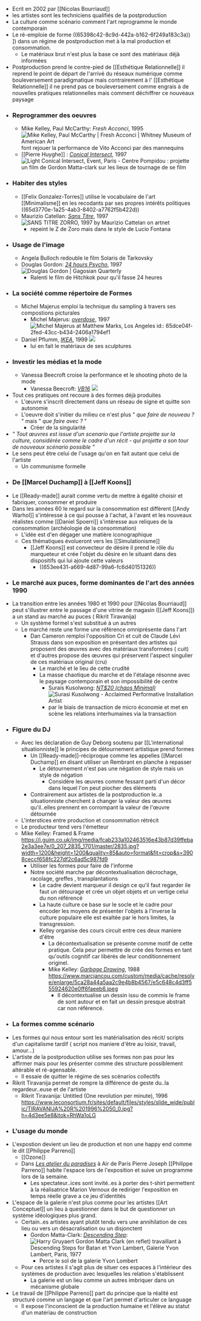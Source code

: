 - Ecrit en 2002 par [[Nicolas Bourriaud]]
- les artistes sont les techniciens qualifiés de la postproduction
- La culture comme scénario comment l'art reprogramme le monde contemporain
- Le ré-emploie de forme ((65398c42-8c9d-442a-b162-6f249a183c3a)) ]) dans un régime de postproduction met à la mal production et consommation.
	- Le matériaux brut n'est plus la base ce sont des matériaux déjà informées
- Postproduction prend le contre-pied de [[Esthétique Relationnelle]] il reprend le point de départ de l'arrivé du réseaux numérique comme bouleversement paradigmatique mais contrairement à l' [[Esthétique Relationnelle]] il ne prend pas ce bouleversement comme engrais à de nouvelles pratiques relationnelles mais comment déchiffrer ce nouveaux paysage
- ### Reprogrammer des oeuvres
	- Mike Kelley, Paul McCarthy: *Fresh Acconci*, 1995 ![Mike Kelley, Paul McCarthy | Fresh Acconci | Whitney Museum of American Art](https://whitneymedia.org/assets/artwork/34267/2012_11_still.jpeg) font rejouer la performance de Vito Acconci par des mannequins
	- [[Pierre Huyghe]] : [*Conical Intersect*](https://www.centrepompidou.fr/fr/ressources/oeuvre/cEzLKe), 1997 ![Light Conical Intersect, Event, Paris - Centre Pompidou](https://www.centrepompidou.fr/media/picture/ca/b2/cab2ab8ba47d653b7b569b983bd83bc4/thumb_large.jpg) : projette un film de Gordon Matta-clark sur les lieux de tournage de se film
- ### Habiter des styles
	- [[Felix Gonzalez-Torres]] utilise le vocabulaire de l'art [[Minimalisme]] en les recodants par ses propres intérêts politiques ((65d3770e-1a25-4ab3-8402-a7762f5b422d))
	- Maurizio Catellan: [*Sans Titre*](https://www.artnet.com/artists/maurizio-cattelan/sans-titre-zorro-1997-vIIcZACXAzy5OlsWNQ73jg2), 1997 ![SANS TITRE ZORRO, 1997 by Maurizio Cattelan on artnet](https://www.artnet.com/WebServices/images/ll00073lldZkVJFgp2qCfDrCWvaHBOcE2UF/maurizio-cattelan-sans-titre-(zorro),-1997.jpg)
		- repeint le Z de Zoro mais dans le style de Lucio Fontana
- ### Usage de l'image
	- Angela Bulloch redouble le film Solaris de Tarkovsky
	- Douglas Gordon: [*24 hours Psycho*](https://en.wikipedia.org/wiki/24_Hour_Psycho), 1997 ![Douglas Gordon | Gagosian Quarterly](https://gagosian.com/media/images/quarterly/douglas-gordon/PpFOU8husBGl_585x1170.jpg)
		- Ralenti le film de Hitchkok pour qu'il fasse 24 heures
- ### La société comme répertoire de Formes
	- Michel Majerus emploi la technique du sampling à travers ses compostions picturales
		- Michel Majerus: [*overdose*](https://matthewmarks.com/exhibitions/michel-majerus-11-2015/lightbox/works/overdose-1997-39129), 1997 ![Michel Majerus at Matthew Marks, Los Angeles](https://www.we-heart.com/upload-images/michelmajerusmarksgallery1.jpg)
		  id:: 65dce04f-2fed-43cc-b434-2406a1794ef1
	- Daniel Pflumm, [*IKEA*](https://greenenaftaligallery.com/artists/daniel-pflumm), 1999 ![](https://gngallery.nyc3.cdn.digitaloceanspaces.com/media/DP1.jpeg)
		- lui en fait le matériaux de ses sculptures
- ### Investir les médias et la mode
	- Vanessa Beecroft croise la performance et le shooting photo de la mode
		- Vanessa Beecroft: [*VB16*](https://www.sothebys.com/en/buy/auction/2022/contemporary-discoveries-9/vb-16-performance-detail-deitch-projects-new-york) ![](https://www.artwiki.fr/wp-content/uploads/2023/02/VB16_VANESSA_BEECROFT_WP.jpg.webp)
- Tout ces pratiques ont recoure à des formes déjà produites
	- L'œuvre s'inscrit directement dans un réseau de signe et quitte son autonomie
	- L'oeuvre doit s'initier du milieu ce n'est plus " *que faire de nouveau ?* " mais " *que faire avec ?* "
		- Créer de la singularité
- *" Tout œuvres est issue d'un scenario que l'artiste projette sur la culture, considérée comme le cadre d'un récit - qui projette a son tour de nouveaux scénario possible "*
- Le sens peut être celui de l'usage qu'on en fait  autant que celui de l'artiste
	- Un communisme formelle
- ### De [[Marcel Duchamp]] à [[Jeff Koons]]
- Le [[Ready-made]] aurait comme vertu de mettre à égalité choisir et fabriquer, consommer et produire
- Dans les années 60 le regard sur la consommation est diffèrent [[Andy Warhol]] s'intéresse à ce qui pousse à l'achat, à l'avant et les nouveaux réalistes comme [[Daniel Spoerri]] s'intéresse aux reliques de la consommation (archéologie de la consommation)
	- L'idée est d'en dégager une matière iconographique
	- Ces thématiques évolueront vers les [[Simulationisme]]
		- [[Jeff Koons]] est convecteur de désire il prend le rôle du marqueteur et crée l'objet du désire en le situant dans des dispositifs qui lui ajoute cette valeurs
			- ((653ee431-a669-4d87-99a6-fc6d40151326))
- ### Le marché aux puces, forme dominantes de l'art des années 1990
- La transition entre les années 1980 et 1990 pour [[Nicolas Bourriaud]] peut s'illustrer entre le passage d'une vitrine de magasin ([[Jeff Koons]]) a un stand au marché au puces ( Rikrit Tiravanija)
	- Un système formel s'est substitué à un autres
	- Le marché reste une forme une référence omniprésente dans l'art
		- Dan Cameron remploi l'opposition Cri et cuit de Claude Lévi Strauss dans son exposition en présentant des artistes qui proposent des œuvres avec des matériaux transformées ( cuit) et d'autres propose des œuvres qui préservent l'aspect singulier de ces matériaux original (cru)
			- Le marché et le lieu de cette crudité
			- La masse chaotique du marche et de l'étalage résonne avec le paysage contemporain et son impossibilité de centre
				- Surais Kusolwong: [*NT$20 (chaos Minimal)*](https://onarto.com/surasi-kusolwongs-performative-installations-on-consumerism-and-the-economy/) ![Surasi Kusolwong - Acclaimed Performative Installation Artist](https://onarto.com/wp-content/uploads/2016/01/Surasi-Kusolwong-%E2%80%93-Acclaimed-Performative-Installation-Artist-06.jpg)
				- par le biais de transaction de micro économie et met en scène les relations interhumaines via la transaction
- ### Figure du DJ
	- Avec les déclaration de Guy Deborg soutenu par [[L’international situationniste]] le principes de détournement artistique prend formes
		- Un [[Ready-made]]-réciproque comme les appelles [[Marcel Duchamp]] en disant utiliser un Rembrant en planche à repasser
			- Le détournement n'est pas une négation de style mais un style de négation
				- Considère les œuvres comme fessant parti d'un décor dans lequel l'on peut piocher des éléments
		- Contrairement aux artistes de la postproduction le..a situationniste cherchent à changer la valeur des œuvres qu'il..elles prennent en corrompant la valeur de l'œuvre détournée
	- L'interstices entre production et consommation rétrécit
	- Le producteur tend vers l'émetteur
	- Mike Kelley: Framed & Frame https://i.guim.co.uk/img/media/fcab233a102463516e43b87d39ffeba2e3a3ee7e/0_207_2835_1701/master/2835.jpg?width=1200&height=1200&quality=85&auto=format&fit=crop&s=3908ceccf658fc227df2c6ad5c987fd9
		- Utiliser les formes pour faire de l'informe
		- Notre société marche par décontextualisation décrochage, racolage, greffes , transplantations
			- Le cadre devient marqueur il design ce qu'il faut regarder ile faut un détourage et crée un objet objets et un vertige celui du non référencé
			- La haute culture ce base sur le socle et le cadre pour encoder les moyens de présenter l'objets à l'inverse la culture populaire elle est exaltée par le hors limites, la transgression.
			- Kelley organise des cours circuit entre ces deux maniere d'être
				- La décontextualisation se présente comme motif de cette pratique. Cela peur permettre de crée des formes en tant qu'outils cognitif car libérés de leur conditionnement originel.
				- Mike Kelley: [*Garbage Drawing*](https://www.moma.org/collection/works/96315), 1988 https://www.marcjancou.com/custom/media/cache/resolve/enlarge/5ca28a44a5aa2c9e4b8b4567/e5c648c4d3ff555924620e0ff6faeeb6.jpeg
					- Il décontextualise un dessin issu de commis le frame de sont autour et en fait un dessin presque abstrait car non référencé.
- ### La formes comme scénario
- Les formes qui nous entour sont les matérialisation des récit/ scripts d'un capitalisme tardif ( script nos maniere d'être au loisir, travail, amour...)
- L'artiste de la postproduction utilise ses formes non pas pour les affirmer mais pour les présenter comme des structure possiblement altérable et ré-agensable.
	- Il essaie de quitter le régime de ses scénarios collectifs
- Rikrit Tiravanija permet de rompre la différence de geste du..la regardeur..euse et de l'artiste
	- Rikrit Tiravanija: Untitled (One revolution per minute), 1996 https://www.leconsortium.fr/sites/default/files/styles/slide_wide/public/TIRAVANIJA%20R%201996%2050_0.jpg?h=4d3ee5e8&itok=RhWa1oLG
- ### L'usage du monde
- L'expostion devient un lieu de production et non une happy end comme le dit [[Philippe Parreno]]
	- [[Ozone]]
	- Dans [*Les atelier du paradises*](http://www.airdeparis.com/exhibitions/paradise.htm) à Air de Paris Pierre Joseph [[Philippe Parreno]] habite l'espace lors de l'exposition et suive un programme lors de la semaine.
		- Les spectateur..ices sont invité..es à porter des t-shirt permettent à la réalisatrice Marion Vernoux de rediriger l'exposition en temps réelle grave a ce jeu d'identités
- L'espace de la galerie n'est plus comme pour les artistes [[Art Conceptuel]] un lieu à questionner dans le but de questionner un système idéologiques plus grand.
	- Certain..es artistes ayant plutôt tendu vers une annihilation de ces lieu ou vers un désacralisation ou un disjonctent
		- Gordon Matta-Clark: [*Descending Step*](https://www.amc-archi.com/photos/derniers-jours-de-la-retrospective-gordon-matta-clark-au-musee-du-jeu-de-paume,8704/harry-gruyaert-gordon-matta-cl.6): ![Harry Gruyaert Gordon Matta Clark (en reflet) travaillant à Descending  Steps for Batan et Yvon Lambert, Galerie Yvon Lambert, Paris, 1977](https://www.amc-archi.com/mediatheque/2/2/4/000041422_large/harry-gruyaert-gordon-matta-clark-reflet.jpg)
			- Perce le sol de la galerie Yvon Lombert
	- Pour ces artistes il s'agit plus de situer ces espaces à l'intérieur des systèmes de production avec lesquelles les relation s'établissent
		- La galerie est un lieu comme un autres imbriquer dans un mécanisme globale
- Le travail de [[Philippe Parreno]] part du principe que la réalité est structuré comme un langage et que l'art permet d'articuler ce language
	- Il expose l'inconscient de la production humaine et l'élève au statut d'un matériau de construction
